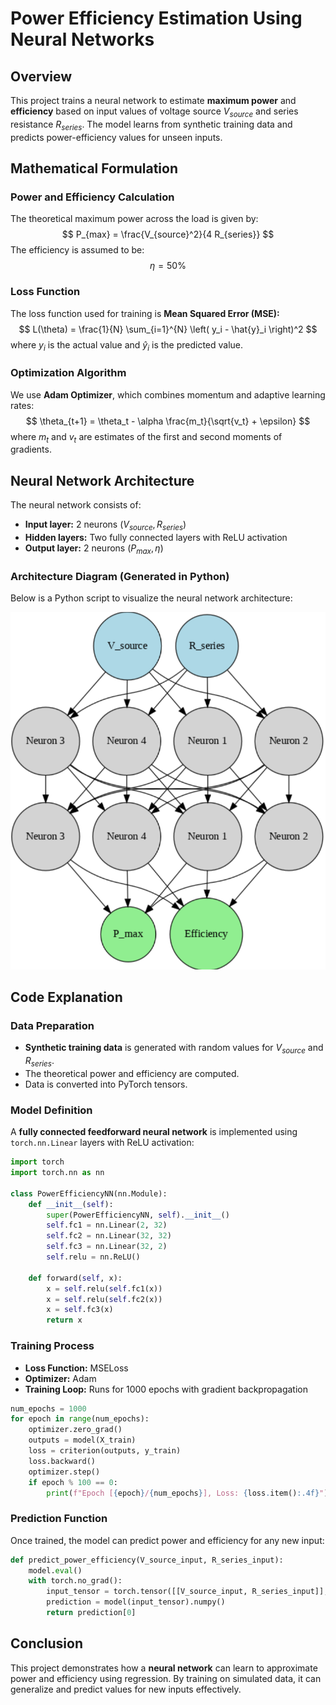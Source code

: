 # Power Efficiency Estimation Using Neural Networks

## Overview
This project trains a neural network to estimate **maximum power** and **efficiency** based on input values of voltage source $V_{source}$ and series resistance $R_{series}$. The model learns from synthetic training data and predicts power-efficiency values for unseen inputs.

## Mathematical Formulation
### Power and Efficiency Calculation
The theoretical maximum power across the load is given by:
$$
P_{max} = \frac{V_{source}^2}{4 R_{series}}
$$
The efficiency is assumed to be:
$$
\eta = 50\%
$$

### Loss Function
The loss function used for training is **Mean Squared Error (MSE):**
$$
L(\theta) = \frac{1}{N} \sum_{i=1}^{N} \left( y_i - \hat{y}_i \right)^2
$$
where $y_i$ is the actual value and $\hat{y}_i$ is the predicted value.

### Optimization Algorithm
We use **Adam Optimizer**, which combines momentum and adaptive learning rates:
$$
\theta_{t+1} = \theta_t - \alpha \frac{m_t}{\sqrt{v_t} + \epsilon}
$$
where $m_t$ and $v_t$ are estimates of the first and second moments of gradients.

## Neural Network Architecture
The neural network consists of:
- **Input layer:** 2 neurons ($V_{source}, R_{series}$)
- **Hidden layers:** Two fully connected layers with ReLU activation
- **Output layer:** 2 neurons ($P_{max}, \eta$)

### Architecture Diagram (Generated in Python)
Below is a Python script to visualize the neural network architecture:

![NN_Structure](imgs/nnstructure.png)

## Code Explanation
### Data Preparation
- **Synthetic training data** is generated with random values for $V_{source}$ and $R_{series}$.
- The theoretical power and efficiency are computed.
- Data is converted into PyTorch tensors.

### Model Definition
A **fully connected feedforward neural network** is implemented using `torch.nn.Linear` layers with ReLU activation:
```python
import torch
import torch.nn as nn

class PowerEfficiencyNN(nn.Module):
    def __init__(self):
        super(PowerEfficiencyNN, self).__init__()
        self.fc1 = nn.Linear(2, 32)
        self.fc2 = nn.Linear(32, 32)
        self.fc3 = nn.Linear(32, 2)
        self.relu = nn.ReLU()

    def forward(self, x):
        x = self.relu(self.fc1(x))
        x = self.relu(self.fc2(x))
        x = self.fc3(x)
        return x
```

### Training Process
- **Loss Function:** MSELoss
- **Optimizer:** Adam
- **Training Loop:** Runs for 1000 epochs with gradient backpropagation

```python
num_epochs = 1000
for epoch in range(num_epochs):
    optimizer.zero_grad()
    outputs = model(X_train)
    loss = criterion(outputs, y_train)
    loss.backward()
    optimizer.step()
    if epoch % 100 == 0:
        print(f"Epoch [{epoch}/{num_epochs}], Loss: {loss.item():.4f}")
```

### Prediction Function
Once trained, the model can predict power and efficiency for any new input:
```python
def predict_power_efficiency(V_source_input, R_series_input):
    model.eval()
    with torch.no_grad():
        input_tensor = torch.tensor([[V_source_input, R_series_input]], dtype=torch.float32)
        prediction = model(input_tensor).numpy()
        return prediction[0]
```

## Conclusion
This project demonstrates how a **neural network** can learn to approximate power and efficiency using regression. By training on simulated data, it can generalize and predict values for new inputs effectively.

